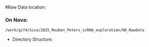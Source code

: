 #Raw Data location:

### On Nova:
`/work/gif4/Siva/2025_Reuben_Peters_scRNA_exploration/00_Rawdata`

* Directory Structure:


